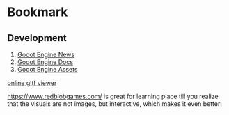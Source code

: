 # Bookmark
## Development
1. [Godot Engine News](https://godotengine.org/news)
2. [Godot Engine Docs](https://docs.godotengine.org/en/stable/)
3. [Godot Engine Assets](https://godotengine.org/asset-library/asset)

[online gltf viewer](https://gltf-viewer.donmccurdy.com/)

https://www.redblobgames.com/ is great for learning place till  you realize that the visuals are not images, but interactive, which makes it even better!
